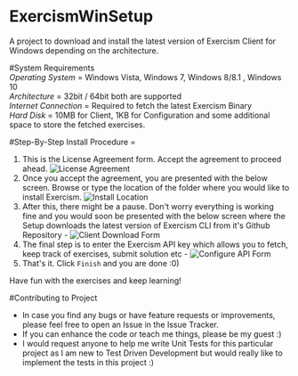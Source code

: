 # ExercismWinSetup
A project to download and install the latest version of Exercism Client for Windows depending on the architecture.


#System Requirements  
  *Operating System* = Windows Vista, Windows 7, Windows 8/8.1 , Windows 10  
  *Architecture* = 32bit / 64bit both are supported  
  *Internet Connection* = Required to fetch the latest Exercism Binary  
  *Hard Disk* = 10MB for Client, 1KB for Configuration and some additional space to store the fetched exercises.  
    
    
    


#Step-By-Step Install Procedure =  
 1. This is the License Agreement form. Accept the agreement to proceed ahead. ![License Agreement](https://github.com/blueelvis/ExercismWinSetup/raw/master/Resources/License%20Agreement.png "License Agreement Form")
 2. Once you accept the agreement, you are presented with the below screen. Browse or type the location of the folder where you would like to install Exercism. ![Install Location](https://github.com/blueelvis/ExercismWinSetup/raw/master/Resources/Install%20Location.png "Install Location Form")
 3. After this, there might be a pause. Don't worry everything is working fine and you would soon be presented with the below screen where the Setup downloads the latest version of Exercism CLI from it's Github Repository - ![Client Download Form](https://github.com/blueelvis/ExercismWinSetup/raw/master/Resources/Client%20Download.png "Client Download Form")
 4. The final step is to enter the Exercism API key which allows you to fetch, keep track of exercises, submit solution etc - ![Configure API Form](https://github.com/blueelvis/ExercismWinSetup/raw/master/Resources/Configure%20API.png "Configure API Form")
 5. That's it. Click `Finish` and you are done :0)
   
  
  
Have fun with the exercises and keep learning!


#Contributing to Project
* In case you find any bugs or have feature requests or improvements, please feel free to open an Issue in the Issue Tracker.
* If you can enhance the code or teach me things, please be my guest :)
* I would request anyone to help me write Unit Tests for this particular project as I am new to Test Driven Development but would really like to implement the tests in this project :)
